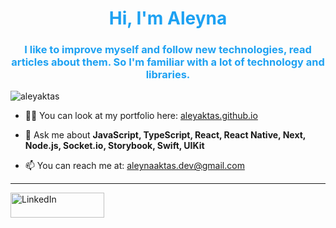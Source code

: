 <h1 align="center" style="color: #1DA1F2;">Hi, I'm Aleyna</h1>

<h3 align="center" style="color: #1DA1F2;">I like to improve myself and follow new technologies, read articles about them. So I'm familiar with a lot of technology and libraries.</h3>

<!--
<img align="right" alt="Coding" width="230" src="https://cdna.artstation.com/p/assets/images/images/042/631/286/original/bryan-rodriguez-belchibia-1-rightspeed.gif?1635037562">
!-->
<p align="left">
  <img src="https://komarev.com/ghpvc/?username=aleyaktas&label=Profile%20views&color=0e75b6&style=flat" alt="aleyaktas">
</p>

- 👨‍💻 You can look at my portfolio here: [aleyaktas.github.io](https://aleyaktas.github.io/aleyaktas-portfolio/)

- 💬 Ask me about **JavaScript, TypeScript, React, React Native, Next, Node.js, Socket.io, Storybook, Swift, UIKit**

- 📫 You can reach me at: [aleynaaktas.dev@gmail.com](mailto:aleynaaktas.dev@gmail.com)

<hr>


<p align="start">
  <a href="https://www.linkedin.com/in/aleynaaktas/" target="_blank"><img src="https://img.shields.io/badge/LinkedIn-0077B5?style=for-the-badge&logo=linkedin&logoColor=white" alt="LinkedIn" height="40" width="150"></a>
</p>



<!--
**aleyaktas/aleyaktas** is a ✨ _special_ ✨ repository because its `README.md` (this file) appears on your GitHub profile.
<p>&nbsp;<img align="center" src="https://github-readme-stats.vercel.app/api?username=aleyaktas&show_icons=true&locale=en" alt="aleyaktas" /></p>

 <img align="center" src="https://github-readme-streak-stats.herokuapp.com/?user=aleyaktas&" alt="aleyaktas" width="450" height="auto" /> 

Here are some ideas to get you started:

- 🔭 I’m currently working on ...
- 🌱 I’m currently learning ...
- 👯 I’m looking to collaborate on ...
- 🤔 I’m looking for help with ...
- 💬 Ask me about ...
- 📫 How to reach me: ...
- 😄 Pronouns: ...
- ⚡ Fun fact: ...
-->
